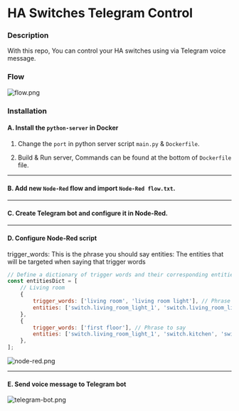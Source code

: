 
# HA Switches Telegram Control

### Description

With this repo, You can control your HA switches using via Telegram voice message.

### Flow

![flow.png](..%2Fimgs%2Fflow.png)

### Installation

#### A. Install the `python-server` in Docker
1. Change the `port` in python server script `main.py` & `Dockerfile`.

2. Build & Run server, Commands can be found at the bottom of `Dockerfile` file.

---

#### B. Add new `Node-Red` flow and import `Node-Red flow.txt`.

---

#### C. Create Telegram bot and configure it in Node-Red.

---

#### D. Configure Node-Red script

trigger_words: This is the phrase you should say
entities: The entities that will be targeted when saying that trigger words

```javascript
// Define a dictionary of trigger words and their corresponding entities
const entitiesDict = [
    // Living room
    {
        trigger_words: ['living room', 'living room light'], // Phrase to say
        entities: ['switch.living_room_light_1', 'switch.living_room_light_2'], // Targeted entities
    },
    {
        trigger_words: ['first floor'], // Phrase to say
        entities: ['switch.living_room_light_1', 'switch.kitchen', 'switch.x'], // Targeted entities
    },
];
```

![node-red.png](..%2Fimgs%2Fnode-red.png)

---

#### E. Send voice message to Telegram bot

![telegram-bot.png](..%2Fimgs%2Ftelegram-bot.png)